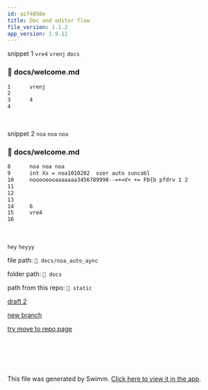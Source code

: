 ```yaml
---
id: ozf4050e
title: Doc and editor flow
file_version: 1.1.2
app_version: 1.9.11
---
```


snippet 1 `vre4`<swm-token data-swm-token=":docs/welcome.md:15:0:0:`vre4`"/> `vrenj`<swm-token data-swm-token=":docs/welcome.md:1:0:0:`vrenj`"/> `docs`<swm-token data-swm-token=":docusaurus.config.js:25:1:1:`        docs: {`"/>
<!-- NOTE-swimm-snippet: the lines below link your snippet to Swimm -->
### 📄 docs/welcome.md
```markdown
1      vrenj
2      
3      4
4      
```

<br/>

snippet 2 `noa`<swm-token data-swm-token=":docs/welcome.md:8:0:0:`noa noa noa`"/> `noa`<swm-token data-swm-token=":docs/welcome.md:8:2:2:`noa noa noa`"/> `noa`<swm-token data-swm-token=":docs/welcome.md:8:4:4:`noa noa noa`"/>
<!-- NOTE-swimm-snippet: the lines below link your snippet to Swimm -->
### 📄 docs/welcome.md
```markdown
8      noa noa noa
9      int Xx = noa1010202  ozer auto suncabl
10     noooooooaaaaaaa3456789998--=+=V+ += FD{b pfdrv 1 2
11     
12     
13     
14     6
15     vre4
16     
```

<br/>

`hey`<swm-token data-swm-token=":src/css/custom.css:4:1:1:` hey`"/> `heyyy`<swm-token data-swm-token=":docs/noa_auto_aync:3:0:0:`heyyy`"/>

file path: `📄 docs/noa_auto_aync`

folder path: `📄 docs`

path from this repo: `📄 static`

[draft 2](draft-2.10zlmql7.sw.md)

[new branch ](new-branch.2f3ou381.sw.md)

[try move to repo page](try-move-to-repo-page.9ol7z.sw.md)

<br/>

<br/>

<br/>

<br/>

This file was generated by Swimm. [Click here to view it in the app](https://swimm-web-app.web.app/repos/Z2l0aHViJTNBJTNBTm9hUmVwbyUzQSUzQU5vYW96ZXI=/docs/ozf4050e).
